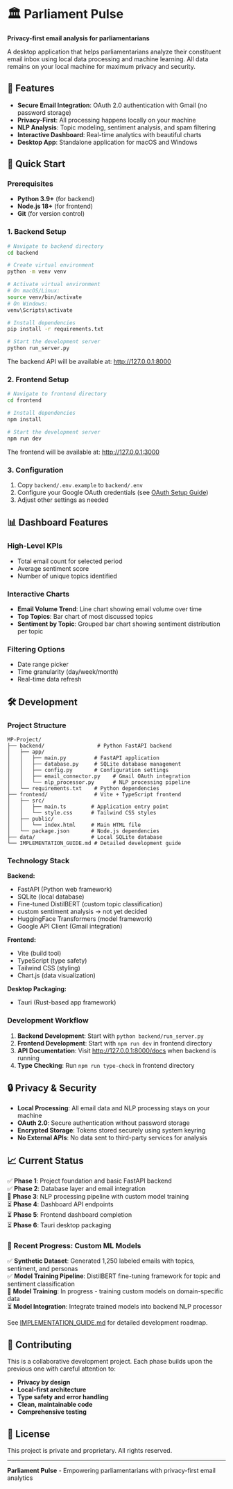 # 🏛️ Parliament Pulse

**Privacy-first email analysis for parliamentarians**

A desktop application that helps parliamentarians analyze their constituent email inbox using local data processing and machine learning. All data remains on your local machine for maximum privacy and security.

## 🎯 Features

- **Secure Email Integration**: OAuth 2.0 authentication with Gmail (no password storage)
- **Privacy-First**: All processing happens locally on your machine
- **NLP Analysis**: Topic modeling, sentiment analysis, and spam filtering
- **Interactive Dashboard**: Real-time analytics with beautiful charts
- **Desktop App**: Standalone application for macOS and Windows

## 🚀 Quick Start

### Prerequisites

- **Python 3.9+** (for backend)
- **Node.js 18+** (for frontend)
- **Git** (for version control)

### 1. Backend Setup

```bash
# Navigate to backend directory
cd backend

# Create virtual environment
python -m venv venv

# Activate virtual environment
# On macOS/Linux:
source venv/bin/activate
# On Windows:
venv\Scripts\activate

# Install dependencies
pip install -r requirements.txt

# Start the development server
python run_server.py
```

The backend API will be available at: http://127.0.0.1:8000

### 2. Frontend Setup

```bash
# Navigate to frontend directory
cd frontend

# Install dependencies
npm install

# Start the development server
npm run dev
```

The frontend will be available at: http://127.0.0.1:3000

### 3. Configuration

1. Copy `backend/.env.example` to `backend/.env`
2. Configure your Google OAuth credentials (see [OAuth Setup Guide](IMPLEMENTATION_GUIDE.md#step-31-gmail-oauth-setup))
3. Adjust other settings as needed

## 📊 Dashboard Features

### High-Level KPIs
- Total email count for selected period
- Average sentiment score
- Number of unique topics identified

### Interactive Charts
- **Email Volume Trend**: Line chart showing email volume over time
- **Top Topics**: Bar chart of most discussed topics
- **Sentiment by Topic**: Grouped bar chart showing sentiment distribution per topic

### Filtering Options
- Date range picker
- Time granularity (day/week/month)
- Real-time data refresh

## 🛠️ Development

### Project Structure

```
MP-Project/
├── backend/                 # Python FastAPI backend
│   ├── app/
│   │   ├── main.py         # FastAPI application
│   │   ├── database.py     # SQLite database management
│   │   ├── config.py       # Configuration settings
│   │   ├── email_connector.py    # Gmail OAuth integration
│   │   └── nlp_processor.py      # NLP processing pipeline
│   └── requirements.txt    # Python dependencies
├── frontend/               # Vite + TypeScript frontend
│   ├── src/
│   │   ├── main.ts        # Application entry point
│   │   └── style.css      # Tailwind CSS styles
│   ├── public/
│   │   └── index.html     # Main HTML file
│   └── package.json       # Node.js dependencies
├── data/                  # Local SQLite database
└── IMPLEMENTATION_GUIDE.md # Detailed development guide
```

### Technology Stack

**Backend:**
- FastAPI (Python web framework)
- SQLite (local database)
- Fine-tuned DistilBERT (custom topic classification)
- custom sentiment analysis -> not yet decided
- HuggingFace Transformers (model framework)
- Google API Client (Gmail integration)

**Frontend:**
- Vite (build tool)
- TypeScript (type safety)
- Tailwind CSS (styling)
- Chart.js (data visualization)

**Desktop Packaging:**
- Tauri (Rust-based app framework)

### Development Workflow

1. **Backend Development**: Start with `python backend/run_server.py`
2. **Frontend Development**: Start with `npm run dev` in frontend directory
3. **API Documentation**: Visit http://127.0.0.1:8000/docs when backend is running
4. **Type Checking**: Run `npm run type-check` in frontend directory

## 🔒 Privacy & Security

- **Local Processing**: All email data and NLP processing stays on your machine
- **OAuth 2.0**: Secure authentication without password storage
- **Encrypted Storage**: Tokens stored securely using system keyring
- **No External APIs**: No data sent to third-party services for analysis

## 📈 Current Status

✅ **Phase 1**: Project foundation and basic FastAPI backend  
✅ **Phase 2**: Database layer and email integration  
🚧 **Phase 3**: NLP processing pipeline with custom model training  
⏳ **Phase 4**: Dashboard API endpoints  
⏳ **Phase 5**: Frontend dashboard completion  
⏳ **Phase 6**: Tauri desktop packaging

### 🎯 Recent Progress: Custom ML Models

✅ **Synthetic Dataset**: Generated 1,250 labeled emails with topics, sentiment, and personas  
✅ **Model Training Pipeline**: DistilBERT fine-tuning framework for topic and sentiment classification  
🚧 **Model Training**: In progress - training custom models on domain-specific data  
⏳ **Model Integration**: Integrate trained models into backend NLP processor  

See [IMPLEMENTATION_GUIDE.md](IMPLEMENTATION_GUIDE.md) for detailed development roadmap.

## 🤝 Contributing

This is a collaborative development project. Each phase builds upon the previous one with careful attention to:

- **Privacy by design**
- **Local-first architecture**
- **Type safety and error handling**
- **Clean, maintainable code**
- **Comprehensive testing**

## 📄 License

This project is private and proprietary. All rights reserved.

---

**Parliament Pulse** - Empowering parliamentarians with privacy-first email analytics

